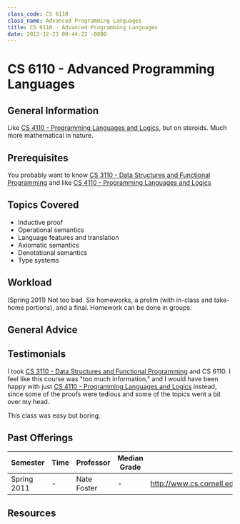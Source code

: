 ```yaml
---
class_code: CS 6110
class_name: Advanced Programming Languages
title: CS 6110 - Advanced Programming Languages
date: 2013-12-23 00:44:22 -0800
---
```

# CS 6110 - Advanced Programming Languages

## General Information
Like [CS 4110 - Programming Languages and Logics](https://github.com/mrkev/Official-CS-Wiki/blob/master/classes/CS4110.md), but on steroids. Much more mathematical in nature.

## Prerequisites
You probably want to know [CS 3110 - Data Structures and Functional Programming](https://github.com/mrkev/Official-CS-Wiki/blob/master/classes/CS3110.md) and like [CS 4110 - Programming Languages and Logics](https://github.com/mrkev/Official-CS-Wiki/blob/master/classes/CS4110.md)

## Topics Covered
 - Inductive proof
 - Operational semantics
 - Language features and translation
 - Axiomatic semantics
 - Denotational semantics
 - Type systems

## Workload
(Spring 2011) Not too bad. Six homeworks, a prelim (with in-class and take-home portions), and a final. Homework can be done in groups.

## General Advice

## Testimonials
I took [CS 3110 - Data Structures and Functional Programming](https://github.com/mrkev/Official-CS-Wiki/blob/master/classes/CS3110.md) and CS 6110. I feel like this course was "too much information," and I would have been happy with just [CS 4110 - Programming Languages and Logics](https://github.com/mrkev/Official-CS-Wiki/blob/master/classes/CS4110.md) instead, since some of the proofs were tedious and some of the topics went a bit over my head.

This class was easy but boring.

## Past Offerings
| Semester | Time | Professor | Median Grade | Course Page |
| --- | --- | --- | --- | --- |
| Spring 2011 | - | Nate Foster | - | http://www.cs.cornell.edu/Courses/cs6110/2011sp/syllabus.php |

## Resources
